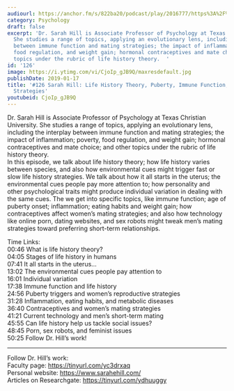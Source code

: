 ```yaml
---
audiourl: https://anchor.fm/s/822ba20/podcast/play/2016777/https%3A%2F%2Fd3ctxlq1ktw2nl.cloudfront.net%2Fproduction%2F2019-0-1%2F7778174-44100-2-473621a31a64f.m4a
category: Psychology
draft: false
excerpt: 'Dr. Sarah Hill is Associate Professor of Psychology at Texas Christian University.
  She studies a range of topics, applying an evolutionary lens, including the interplay
  between immune function and mating strategies; the impact of inflammation; poverty,
  food regulation, and weight gain; hormonal contraceptives and mate choice; and other
  topics under the rubric of life history theory.  '
id: '126'
image: https://i.ytimg.com/vi/CjoIp_gJB9Q/maxresdefault.jpg
publishDate: 2019-01-17
title: '#126 Sarah Hill: Life History Theory, Puberty, Immune Function, and Mating
  Strategies'
youtubeid: CjoIp_gJB9Q
---
```

<div class="timelinks">

Dr. Sarah Hill is Associate Professor of Psychology at Texas Christian University. She studies a range of topics, applying an evolutionary lens, including the interplay between immune function and mating strategies; the impact of inflammation; poverty, food regulation, and weight gain; hormonal contraceptives and mate choice; and other topics under the rubric of life history theory.  
In this episode, we talk about life history theory; how life history varies between species, and also how environmental cues might trigger fast or slow life history strategies. We talk about how it all starts in the uterus; the environmental cues people pay more attention to; how personality and other psychological traits might produce individual variation in dealing with the same cues. The we get into specific topics, like immune function; age of puberty onset; inflammation; eating habits and weight gain; how contraceptives affect women’s mating strategies; and also how technology like online porn, dating websites, and sex robots might tweak men’s mating strategies toward preferring short-term relationships.

Time Links:  
<time>00:46</time> What is life history theory?  
<time>04:05</time> Stages of life history in humans                             
<time>07:41</time> It all starts in the uterus…              
<time>13:02</time> The environmental cues people pay attention to        
<time>16:01</time> Individual variation        
<time>17:38</time> Immune function and life history           
<time>24:56</time> Puberty triggers and women’s reproductive strategies      
<time>31:28</time> Inflammation, eating habits, and metabolic diseases      
<time>36:40</time> Contraceptives and women’s mating strategies    
<time>41:21</time> Current technology and men’s short-term mating    
<time>45:55</time> Can life history help us tackle social issues?    
<time>48:45</time> Porn, sex robots, and feminist issues    
<time>50:25</time> Follow Dr. Hill’s work!

---

Follow Dr. Hill’s work:  
Faculty page: https://tinyurl.com/yc3drxaq  
Personal website: https://www.sarahehill.com/  
Articles on Researchgate: https://tinyurl.com/ydhuuggy
</div>

